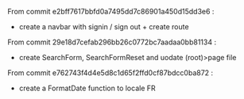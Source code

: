 From commit e2bff7617bbfd0a7495dd7c86901a450d15dd3e6 :

- create a navbar with signin / sign out + create route

From commit 29e18d7cefab296bb26c0772bc7aadaa0bb81134 :

- create SearchForm, SearchFormReset and uodate (root)>page file

From commit e762743f4d4e5d8c1d65f2ffd0cf87bdcc0ba872 :
 - create a FormatDate function to locale FR
